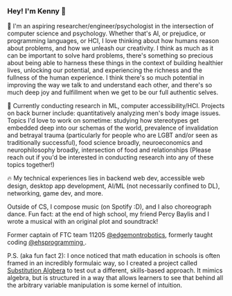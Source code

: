 ### Hey! I'm Kenny 👋

🔭 I'm an aspiring researcher/engineer/psychologist in the intersection of computer science and psychology. Whether that's AI, or prejudice, or programming languages, or HCI, I love thinking about how humans reason about problems, and how we unleash our creativity. I think as much as it can be important to solve hard problems, there's something so precious about being able to harness these things in the context of building healthier lives, unlocking our potential, and experiencing the richness and the fullness of the human experience. I think there's so much potential in improving the way we talk to and understand each other, and there's so much deep joy and fulfillment when we get to be our full authentic selves. 

🧪 Currently conducting research in ML, computer accessibility/HCI. Projects on back burner include: quantitatively analyzing men's body image issues. Topics I'd love to work on sometime: studying how stereotypes get embedded deep into our schemas of the world, prevalence of invalidation and betrayal trauma (particularly for people who are LGBT and/or seen as traditionally successful), food science broadly, neuroeconomics and neurophilosophy broadly, intersection of food and relationships (Please reach out if you'd be interested in conducting research into any of these topics together!)

🔥 My technical experiences lies in backend web dev, accessible web design, desktop app development, AI/ML (not necessarily confined to DL), networking, game dev, and more.

Outside of CS, I compose music (on Spotify :D), and I also choreograph dance. Fun fact: at the end of high school, my friend Percy Baylis and I wrote a musical with an original plot and soundtrack!

Former captain of FTC team 11205 [@edgemontrobotics](https://github.com/edgemontrobotics), formerly taught coding [@ehsprogramming ](https://github.com/kenneth-ge/Edgemont-Programming-Club-Projects). 

P.S. (aka fun fact 2): I once noticed that math education in schools is often framed in an incredibly formulaic way, so I created a project called [Substitution Algbera](https://github.com/kenneth-ge/Substitution-Algebra) to test out a different, skills-based approach. It mimics algebra, but is structured in a way that allows learners to see that behind all the arbitrary variable manipulation is some kernel of intuition. 
